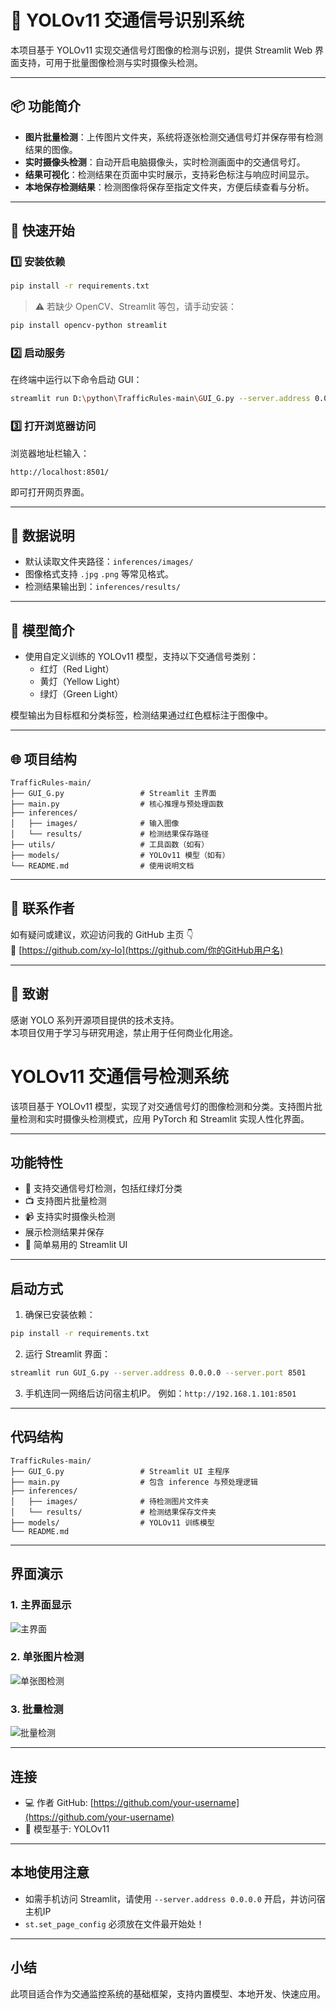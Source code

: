 
# 🚦 YOLOv11 交通信号识别系统

本项目基于 YOLOv11 实现交通信号灯图像的检测与识别，提供 Streamlit Web 界面支持，可用于批量图像检测与实时摄像头检测。

---

## 📦 功能简介

- **图片批量检测**：上传图片文件夹，系统将逐张检测交通信号灯并保存带有检测结果的图像。
- **实时摄像头检测**：自动开启电脑摄像头，实时检测画面中的交通信号灯。
- **结果可视化**：检测结果在页面中实时展示，支持彩色标注与响应时间显示。
- **本地保存检测结果**：检测图像将保存至指定文件夹，方便后续查看与分析。

---

## 🚀 快速开始

### 1️⃣ 安装依赖

```bash
pip install -r requirements.txt
```

> ⚠️ 若缺少 OpenCV、Streamlit 等包，请手动安装：
```bash
pip install opencv-python streamlit
```

### 2️⃣ 启动服务

在终端中运行以下命令启动 GUI：

```bash
streamlit run D:\python\TrafficRules-main\GUI_G.py --server.address 0.0.0.0 --server.port 8501
```

### 3️⃣ 打开浏览器访问

浏览器地址栏输入：

```
http://localhost:8501/
```

即可打开网页界面。

---

## 🧾 数据说明

- 默认读取文件夹路径：`inferences/images/`
- 图像格式支持 `.jpg` `.png` 等常见格式。
- 检测结果输出到：`inferences/results/`

---

## 🧠 模型简介

- 使用自定义训练的 YOLOv11 模型，支持以下交通信号类别：
  - 红灯（Red Light）
  - 黄灯（Yellow Light）
  - 绿灯（Green Light）

模型输出为目标框和分类标签，检测结果通过红色框标注于图像中。

---

## 🌐 项目结构

```
TrafficRules-main/
├── GUI_G.py                 # Streamlit 主界面
├── main.py                  # 核心推理与预处理函数
├── inferences/
│   ├── images/              # 输入图像
│   └── results/             # 检测结果保存路径
├── utils/                   # 工具函数（如有）
├── models/                  # YOLOv11 模型（如有）
└── README.md                # 使用说明文档
```

---

## 📎 联系作者

如有疑问或建议，欢迎访问我的 GitHub 主页 👇  
🔗 [https://github.com/xy-lo](https://github.com/你的GitHub用户名)

---

## 🏁 致谢

感谢 YOLO 系列开源项目提供的技术支持。  
本项目仅用于学习与研究用途，禁止用于任何商业化用途。


# YOLOv11 交通信号检测系统

该项目基于 YOLOv11 模型，实现了对交通信号灯的图像检测和分类。支持图片批量检测和实时摄像头检测模式，应用 PyTorch 和 Streamlit 实现人性化界面。

---

## 功能特性
- 🚦 支持交通信号灯检测，包括红绿灯分类
- 📺 支持图片批量检测
- 📹 支持实时摄像头检测
- 展示检测结果并保存
- 🔄 简单易用的 Streamlit UI

---

## 启动方式

1. 确保已安装依赖：
```bash
pip install -r requirements.txt
```

2. 运行 Streamlit 界面：
```bash
streamlit run GUI_G.py --server.address 0.0.0.0 --server.port 8501
```

3. 手机连同一网络后访问宿主机IP。
例如：`http://192.168.1.101:8501`

---

## 代码结构
```
TrafficRules-main/
├── GUI_G.py                 # Streamlit UI 主程序
├── main.py                  # 包含 inference 与预处理逻辑
├── inferences/
│   ├── images/              # 待检测图片文件夹
│   └── results/             # 检测结果保存文件夹
├── models/                  # YOLOv11 训练模型
└── README.md
```

---

## 界面演示

### 1. 主界面显示
![主界面](https://example.com/main_interface.png)

### 2. 单张图片检测
![单张图检测](https://example.com/single_image_detection.png)

### 3. 批量检测
![批量检测](https://example.com/batch_image_detection.png)

---

## 连接
- 💻 作者 GitHub: [https://github.com/your-username](https://github.com/your-username)
- 🎡 模型基于: YOLOv11

---

## 本地使用注意
- 如需手机访问 Streamlit，请使用 `--server.address 0.0.0.0` 开启，并访问宿主机IP
- `st.set_page_config` 必须放在文件最开始处！

---

## 小结
此项目适合作为交通监控系统的基础框架，支持内置模型、本地开发、快速应用。
